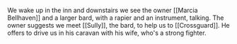 We wake up in the inn and downstairs we see the owner [[Marcia Bellhaven]] and a larger bard, with a rapier and an instrument, talking. The owner suggests we meet [[Sully]], the bard, to help us to [[Crossguard]]. He offers to drive us in his caravan with his wife, who's a strong fighter. 
